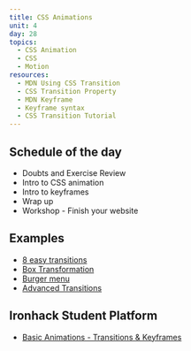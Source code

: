 ```yaml
---
title: CSS Animations
unit: 4
day: 28
topics:
  - CSS Animation
  - CSS
  - Motion
resources:
  - MDN Using CSS Transition
  - CSS Transition Property
  - MDN Keyframe
  - Keyframe syntax
  - CSS Transition Tutorial
---
```


Schedule of the day
----------

- Doubts and Exercise Review
- Intro to CSS animation
- Intro to keyframes
- Wrap up
- Workshop - Finish your website


Examples
---------

- [8 easy transitions](https://www.webdesignerdepot.com/2014/05/8-simple-css3-transitions-that-will-wow-your-users/)
- [Box Transformation](https://codepen.io/raphamontenegro/pen/ZqQZpz)
- [Burger menu](https://codepen.io/matchboxhero/pen/XexMRo)
- [Advanced Transitions](https://www.creativebloq.com/inspiration/css-animation-examples)


Ironhack Student Platform
---------

- [Basic Animations - Transitions & Keyframes](http://learn.ironhack.com/#/learning_unit/7138)
